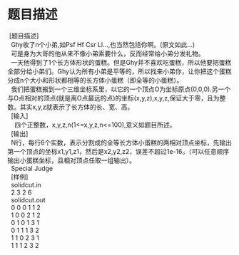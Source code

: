 # 题目描述


 [题目描述]<br/>
  Ghy收了n个小弟,如Psf Hf Csr Ll...,也当然包括你啊。(原文如此...)<br/>
  可是身为大哥的他从来不像小弟索要什么，反而经常给小弟分发礼物。<br/>
  一天他得到了1个长方体形状的蛋糕。但是Ghy并不喜欢吃蛋糕，所以他要把蛋糕全部分给小弟们。Ghy认为所有小弟是平等的，所以找来小弟你，让你把这个蛋糕分成n个大小和形状都相等的长方体小蛋糕（即全等的小蛋糕）。<br/>
  我们把蛋糕搬到一个三维坐标系里，以它的一个顶点O为坐标原点(0,0,0).另一个与O点相对的顶点(就是离O点最远的点)的坐标(x,y,z),x,y,z,保证大于零，且为整数。其实x,y,z就表示了长方体的长、宽、高。<br/>
  [输入]<br/>
    四个正整数，x,y,z,n(1&lt;=x,y,z,n&lt;=100),意义如题目所述。<br/>
  [输出]<br/>
  N行，每行6个实数，表示分割成的全等长方体小蛋糕的两相对顶点坐标，先输出第一个顶点的坐标x1,y1,z1，然后是x2,y2,z2，误差不超过1e-16。（可以任意顺序输出小蛋糕坐标，且相对顶点任取一组输出）。<br/>
  Special Judge<br/>
  [样例]<br/>
  solidcut.in<br/>
  2 3 2 6<br/>
  solidcut.out<br/>
  0 0 0 1 1 2<br/>
  1 0 0 2 1 2<br/>
  0 1 0 1 3 1<br/>
  0 1 1 1 3 2<br/>
  1 1 0 2 3 1<br/>
  1 1 1 2 3 2
